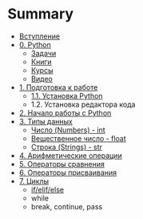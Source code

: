 # Summary

* [Вступление](README.md)
* [0. Python](python.md)
  * [Задачи](python/zadachi.md)
  * [Книги](python/knigi.md)
  * [Курсы](python/kursi.md)
  * [Видео](python/video.md)
* [1. Подготовка к работе](chapter1.md)
  * [1.1. Установка Python](chapter1/ustanovka-python.md)
  * 1.2. Установка редактора кода
* [2. Начало работы с Python](yfdfwerwer.md)
* [3. Типы данных](tipi-dannih.md)
  * [Число \(Numbers\) - int](tipi-dannih/chislo-numbers-int.md)
  * [Вещественное число -  float](tipi-dannih/veschestvennoe-chislo-float.md)
  * [Строка \(Strings\) - str](tipi-dannih/stroka-strings-str.md)
* [4. Арифметические операции](arifmeticheskie-operatsii.md)
* [5. Операторы сравнения](operatori-sravneniya.md)
* [6. Операторы присваивания](operatori-prisvaivaniya.md)
* [7. Циклы](tsikli.md)
  * [if/elif/else](tsikli/ifelifelse.md)
  * while
  * break, continue, pass

